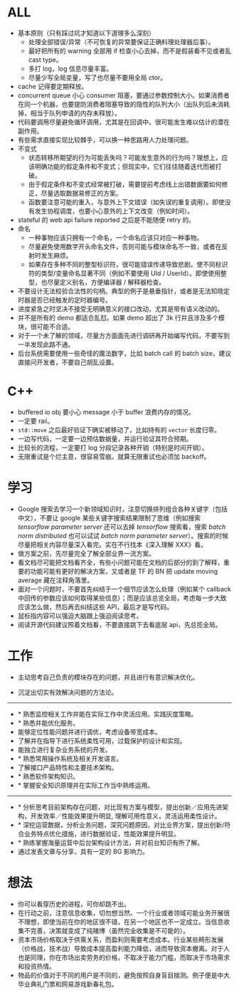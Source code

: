 # ALL

- 基本原则（只有踩过坑才知道以下道理多么深刻）
  - 处理全部错误/异常（不可恢复的异常要保证正确料理处理器后事）。
  - 最好把所有的 warning 全部用 if 检查小心去掉，而不是假装看不见或者乱 cast type。
  - 多打 log，log 信息尽量丰富。
  - 尽量少写全局变量，写了也尽量不要用全局 ctor。
- cache 记得要定期释放。
- concurrent queue 小心 consumer 阻塞，要通过参数控制大小。如果消费者在同一个机器，也要提防消费者阻塞导致的隐性的队列大小（出队列后未消耗掉，相当于队列申请的内存未释放）。
- 代码要调用尽量避免循环调用，尤其是在回调中。很可能发生难以估计的潜在副作用。
- 有些需求直接实现比较棘手，可以换一种思路用人力处理问题。
- 不变式
  - 状态转移所期望的行为可能丢失吗？可能发生意外的行为吗？理想上，应该明确功能的假定条件和不变式；但现实中，它们往往随着迭代而被打破。
  - 由于假定条件和不变式经常被打破，需要提前考虑线上出错数据要如何修正，尽量选取数据易修正的方案。
  - 函数要注意可能的重入，与意外上下文错误（如失误的重复调用）。即使没有发生协程调度，也要小心意外的上下文改变（例如时间）。
- stateful 的 web api failure reported 之后是不能随便 retry 的。
- 命名
  - 一种事物应该只拥有一个命名，一个命名应该只对应一种事物。
  - 尽量避免使用数字开头命名文件，否则可能与模块命名不一致，或者在反射时发生麻烦。
  - 如果存在多种不同的整型标识符，很可能错误传递导致悲剧。使不同标识符的类型/变量命名显著不同（例如不要使用 UId / UserId）。即使使用整型，也尽量定义别名，方便编译器 / 解释器检查。
- 不要设计无法校验合法性的句柄。典型的例子是悬垂指针，或者是无法知晓定时器是否已经触发的定时器编号。
- 进度紧急之时坚决不接受无明确意义的接口改动，尤其是带有语义改动的。
- 并不是所有的 demo 都适合乱怼。如果 demo 超出了 3k 行并且涉及多个模块，很可能不合适。
- 对于一个未了解的领域，尽量方方面面先进行调研再开始编写代码，不要写到一半发现此路不通。
- 后台系统需要使用一些奇怪的魔法数字，比如 batch call 的 batch size，建议直接问开发者，不要自己胡乱设置。

# C++

- buffered io obj 要小心 message 小于 buffer 浪费内存的情况。
- 一定要 raii。
- `std::move` 之后最好验证下确实被移动了，比如持有的 `vector` 长度归零。
- 一边写代码，一定要一边预估数据量，并运行验证其符合预期。
- 比较长的流程，一定要打 log 分段记录各种开销（特别是时间开销）。
- 无限重试是个烂主意，很容易雪崩。就算无限重试也必须加 backoff。

# 学习

- Google 搜索去学习一个新领域知识时，注意切换排列组合各种关键字（包括中文），不要让 google 某些关键字搜索结果限制了思维（例如搜索 *tensorflow parameter server* 还可以去掉 *tensorflow* 搜索看，搜索 *batch norm distributed* 也可以试试 *batch norm parameter server*）。搜索的时候尽量把相关内容尽量深入看完。实在不行找本《深入理解 XXX》看。
- 做方案之前，先尽量完全了解全部业界一流方案。
- 看文档尽可能把文档看齐全，有些小问题可能在文档的后部分的到了解释，重要的功能可能有更好的解决方案，又或者是 TF 的 BN 把 update moving average 藏在注释角落里。
- 面对一个问题时，不要首先纠结于一个细节应该怎么处理（例如某个 callback 中回传的参数应该如何取得某些信息）；而是应该总览全局，考虑每一步大致应该怎么做，然后再去纠结这些 API，最后才是写代码。
- 鼠标指内容可以强迫大脑跟上强迫阅读思考。
- 阅读开源代码建议照着文档看，不要直接跳下去看底层 api，先总揽全局。

# 工作

- 主动思考自己负责的模块存在的问题，并且进行有意识解决优化。

- 沉淀出切实有效解决问题的方法论。

---

- $\ast$ 熟悉监控相关工作并能在实际工作中灵活应用。实践灰度策略。
- $\ast$ 熟悉并能优化服务。
- 能够定位性能问题并进行调优，考虑设备带宽成本。
- 了解并在指导下进行系统柔性可用，过载保护的设计和实现。
- 能独立进行复杂业务系统的开发。
- $\ast$ 熟悉常用操作系统及相关开发语言。
- 了解接口产品特性和主要技术架构。
- $\ast$ 熟悉软件架构知识。
- $\ast$ 掌握安全知识原理并在实际工作当中熟练运用。

---

- $\ast$ 分析思考目前架构存在问题，对比现有方案与模型，提出创新／应用先进架构，开发效率／性能效果提升明显,  理解可用性意义，灵活运用柔性设计。
- $\ast$ 深挖运营数据，分析业务问题，深究问题原因，对比业界方案，提出创新/符合业务特点优化措施，进行数据验证，性能效果提升明显。
- $\ast$ 熟练掌握海量运营中后台架构设计方法，并对前台知识有所了解。
- 通过发表文章与分享，具有一定的 BG 影响力。

# 想法

- 你可以看穿历史的进程，可你却跳不出。
- 在行动之前，注意信息收集，切勿想当然。一个行业或者领域可能业务开展很不理想，即使当前在你的地区很不错，在另一个地区也不一定成立。当信息收集不完善，决策就变成了纯赌博（虽然完全收集是不可能的）。
- 资本市场价格取决于供需关系，而盈利则需要考虑成本。行业某些畸形发展（价格战，技术战）导致成本提高盈利能力降低，进而导致资本撤离。对于人也是同理，你在市场出卖劳务的价格，不取决于能力门槛，而取决于市场需求和投资热情。
- 物品的价值对于不同的用户是不同的，避免按照自身盲目揣测。例子便是中大毕业典礼门票和网易游戏新春礼包。